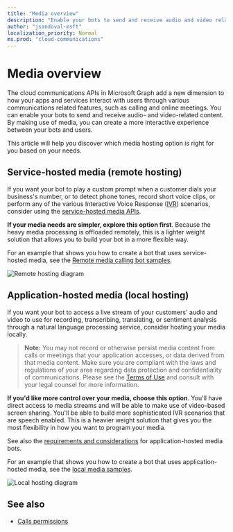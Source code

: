 ```yaml
---
title: "Media overview"
description: "Enable your bots to send and receive audio and video related content."
author: "jsandoval-msft"
localization_priority: Normal
ms.prod: "cloud-communications"
---
```


# Media overview

The cloud communications APIs in Microsoft Graph add a new dimension to how your apps and services interact with users through various communications related features, such as calling and online meetings. You can enable your bots to send and receive audio- and video-related content. By making use of media, you can create a more interactive experience between your bots and users.

This article will help you discover which media hosting option is right for you based on your needs.

## Service-hosted media (remote hosting)
If you want your bot to play a custom prompt when a customer dials your business's number, or to detect phone tones, record short voice clips, or perform any of the various Interactive Voice Response ([IVR](/graph/api/resources/calls-api-ivr-overview)) scenarios, consider using the [service-hosted media APIs](/graph/api/resources/communications-api-overview).

**If your media needs are simpler, explore this option first**. Because the heavy media processing is offloaded remotely, this is a lighter weight solution that allows you to build your bot in a more flexible way.

For an example that shows you how to create a bot that uses service-hosted media, see the [Remote media calling bot samples](https://github.com/microsoftgraph/microsoft-graph-comms-samples/tree/master/Samples/BetaSamples/RemoteMediaSamples).

![Remote hosting diagram](images/communications-remote-media.PNG)

## Application-hosted media (local hosting)
If you want your bot to access a live stream of your customers' audio and video to use for recording, transcribing, translating, or sentiment analysis through a natural language processing service, consider hosting your media locally.

>**Note:** You may not record or otherwise persist media content from calls or meetings that your application accesses, or data derived from that media content. Make sure you are compliant with the laws and regulations of your area regarding data protection and confidentiality of communications. Please see the [Terms of Use](https://docs.microsoft.com/legal/microsoft-apis/terms-of-use) and consult with your legal counsel for more information.

**If you'd like more control over your media, choose this option**. You'll have direct access to media streams and will be able to make use of video-based screen sharing. You'll be able to build more sophisticated IVR scenarios that are speech enabled. This is a heavier weight solution that gives you the most flexibility in how you want to program your media.

See also the [requirements and considerations](https://docs.microsoft.com/microsoftteams/platform/concepts/calls-and-meetings/requirements-considerations-application-hosted-media-bots) for application-hosted media bots.

For an example that shows you how to create a bot that uses application-hosted media, see the [local media samples](https://github.com/microsoftgraph/microsoft-graph-comms-samples/tree/master/Samples/V1.0Samples/LocalMediaSamples).

![Local hosting diagram](images/communications-local-media.PNG)

## See also

- [Calls permissions](/graph/permissions-reference#calls-permissions)
